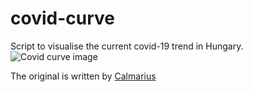 # covid-curve
Script to visualise the current covid-19 trend in Hungary.
![Covid curve image](https://i.imgur.com/H1tyCQ5.png)

The original is written by [Calmarius](https://github.com/Calmarius)
